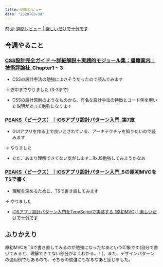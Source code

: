 ```yaml
---
title: 週間レビュー
date: "2020-03-08"
---
```


前回: [週間レビュー | 楽しいだけで十分です](https://yinm.info/20200301/)

## 今週やること

### [CSS設計完全ガイド ～詳細解説＋実践的モジュール集：書籍案内｜技術評論社](https://gihyo.jp/book/2020/978-4-297-11173-1)_Chapter1 ~ 3
- CSSの設計手法の勉強によさそうだったので読んでみます

-> 途中までやりました (3-3まで)
- CSSの設計原則のようなものから、有名な設計手法の特徴とコード例を用いた説明があって勉強になります

### [PEAKS（ピークス）｜iOSアプリ設計パターン入門](https://peaks.cc/books/iOS_architecture)_第7章
- GUIアプリを作る上で良いとされている、アーキテクチャを知りたいので読みます

-> やりました
- ただ、あまり理解できてない気がします...RxJS勉強してみようかなあ

### [PEAKS（ピークス）｜iOSアプリ設計パターン入門](https://peaks.cc/books/iOS_architecture)_5の原初MVCをTSで書く
- 理解を深めるために、TSで書き直してみます

-> やりました
- [iOSアプリ設計パターン入門をTypeScriptで実装する (原初MVC) | 楽しいだけで十分です](https://yinm.info/20200314/)

## ふりかえり
原初MVCをTSで書き直してみるのが勉強になったなあという印象です(自分で書いてみると、理解できてない部分がよくわかる...！)。また、デザインパターンの適用例でもあるので、そちらの勉強にもなるなあと感じました。
